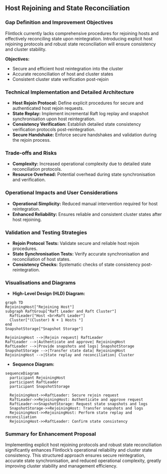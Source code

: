 ## Host Rejoining and State Reconciliation

### Gap Definition and Improvement Objectives

Flintlock currently lacks comprehensive procedures for rejoining hosts and effectively reconciling state upon reintegration. Introducing explicit host rejoining protocols and robust state reconciliation will ensure consistency and cluster stability.

**Objectives:**

* Secure and efficient host reintegration into the cluster
* Accurate reconciliation of host and cluster states
* Consistent cluster state verification post-rejoin

### Technical Implementation and Detailed Architecture

* **Host Rejoin Protocol:** Define explicit procedures for secure and authenticated host rejoin requests.
* **State Replay:** Implement incremental Raft log replay and snapshot synchronisation upon host reintegration.
* **Consistency Verification:** Establish detailed state consistency verification protocols post-reintegration.
* **Secure Handshake:** Enforce secure handshakes and validation during the rejoin process.

### Trade-offs and Risks

* **Complexity:** Increased operational complexity due to detailed state reconciliation protocols.
* **Resource Overhead:** Potential overhead during state synchronisation and verification.

### Operational Impacts and User Considerations

* **Operational Simplicity:** Reduced manual intervention required for host reintegration.
* **Enhanced Reliability:** Ensures reliable and consistent cluster states after host rejoining.

### Validation and Testing Strategies

* **Rejoin Protocol Tests:** Validate secure and reliable host rejoin procedures.
* **State Synchronisation Tests:** Verify accurate synchronisation and reconciliation of host states.
* **Consistency Checks:** Systematic checks of state consistency post-reintegration.

### Visualisations and Diagrams

* **High-Level Design (HLD) Diagram:**

```mermaid
graph TD
RejoiningHost["Rejoining Host"]
subgraph RaftGroup["Raft Leader and Raft Cluster"]
  RaftLeader["Host <br>Raft Leader"]
  Cluster["(Cluster) N + 1 Hosts "]
end
SnapshotStorage["Snapshot Storage"]

RejoiningHost -->|Rejoin request| RaftLeader
RaftLeader -->|Authenticate and approve| RejoiningHost
RaftLeader -->|Provide snapshots and logs| SnapshotStorage
SnapshotStorage -->|Transfer state data| RejoiningHost
RejoiningHost -->|State replay and reconciliation| Cluster
```

* **Sequence Diagram:**

```mermaid
sequenceDiagram
  participant RejoiningHost
  participant RaftLeader
  participant SnapshotStorage

  RejoiningHost->>RaftLeader: Secure rejoin request
  RaftLeader->>RejoiningHost: Authenticate and approve request
  RaftLeader->>SnapshotStorage: Request state snapshots and logs
  SnapshotStorage->>RejoiningHost: Transfer snapshots and logs
  RejoiningHost->>RejoiningHost: Perform state replay and reconciliation
  RejoiningHost->>RaftLeader: Confirm state consistency
```

### Summary for Enhancement Proposal

Implementing explicit host rejoining protocols and robust state reconciliation significantly enhances Flintlock’s operational reliability and cluster state consistency. This structured approach ensures secure reintegration, accurate state synchronisation, and reduced operational complexity, greatly improving cluster stability and management efficiency.
